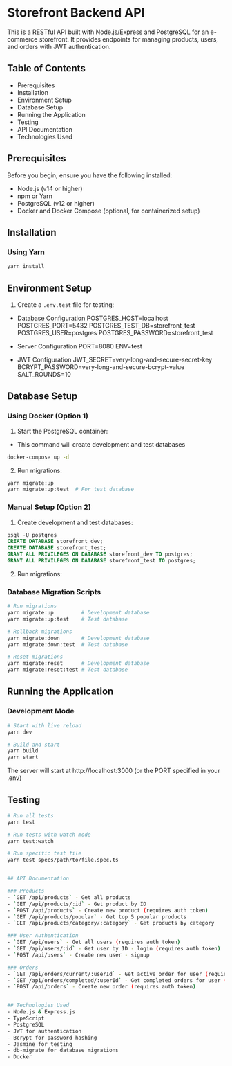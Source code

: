 # Storefront Backend API

This is a RESTful API built with Node.js/Express and PostgreSQL for an e-commerce storefront. It provides endpoints for managing products, users, and orders with JWT authentication.

## Table of Contents
- Prerequisites
- Installation
- Environment Setup
- Database Setup
- Running the Application
- Testing
- API Documentation
- Technologies Used

## Prerequisites

Before you begin, ensure you have the following installed:
- Node.js (v14 or higher)
- npm or Yarn
- PostgreSQL (v12 or higher)
- Docker and Docker Compose (optional, for containerized setup)

## Installation

### Using Yarn
```bash
yarn install
```

## Environment Setup
1. Create a `.env.test` file for testing:

- Database Configuration
POSTGRES_HOST=localhost
POSTGRES_PORT=5432
POSTGRES_TEST_DB=storefront_test
POSTGRES_USER=postgres
POSTGRES_PASSWORD=storefront_test

- Server Configuration
PORT=8080
ENV=test


- JWT Configuration
JWT_SECRET=very-long-and-secure-secret-key
BCRYPT_PASSWORD=very-long-and-secure-bcrypt-value
SALT_ROUNDS=10


## Database Setup
### Using Docker (Option 1)
1. Start the PostgreSQL container:
- This command will create development and test databases
```bash
docker-compose up -d
```

2. Run migrations:
```bash
yarn migrate:up
yarn migrate:up:test  # For test database
```

### Manual Setup (Option 2)
1. Create development and test databases:
```sql
psql -U postgres
CREATE DATABASE storefront_dev;
CREATE DATABASE storefront_test;
GRANT ALL PRIVILEGES ON DATABASE storefront_dev TO postgres;
GRANT ALL PRIVILEGES ON DATABASE storefront_test TO postgres;
```

2. Run migrations:
### Database Migration Scripts
```bash
# Run migrations
yarn migrate:up         # Development database
yarn migrate:up:test    # Test database

# Rollback migrations
yarn migrate:down       # Development database
yarn migrate:down:test  # Test database

# Reset migrations
yarn migrate:reset      # Development database
yarn migrate:reset:test # Test database
```

## Running the Application

### Development Mode
```bash
# Start with live reload
yarn dev

# Build and start
yarn build
yarn start
```

The server will start at http://localhost:3000 (or the PORT specified in your .env)

## Testing

```bash
# Run all tests
yarn test

# Run tests with watch mode
yarn test:watch

# Run specific test file
yarn test specs/path/to/file.spec.ts


## API Documentation

### Products
- `GET /api/products` - Get all products
- `GET /api/products/:id` - Get product by ID
- `POST /api/products` - Create new product (requires auth token)
- `GET /api/products/popular` - Get top 5 popular products
- `GET /api/products/category/:category` - Get products by category

### User Authentication
- `GET /api/users` - Get all users (requires auth token)
- `GET /api/users/:id` - Get user by ID - login (requires auth token)
- `POST /api/users` - Create new user - signup

### Orders
- `GET /api/orders/current/:userId` - Get active order for user (requires auth token)
- `GET /api/orders/completed/:userId` - Get completed orders for user (requires auth token)
- `POST /api/orders` - Create new order (requires auth token)


## Technologies Used
- Node.js & Express.js
- TypeScript
- PostgreSQL
- JWT for authentication
- Bcrypt for password hashing
- Jasmine for testing
- db-migrate for database migrations
- Docker
